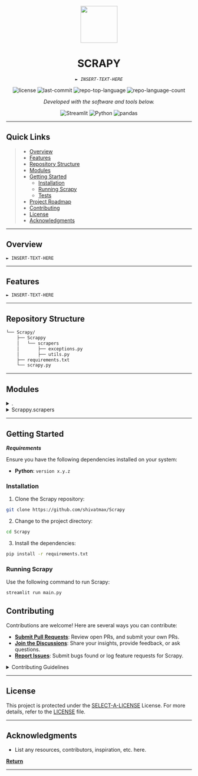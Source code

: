 <p align="center">
  <img src="https://img.icons8.com/?size=512&id=55494&format=png" width="100" />
</p>
<p align="center">
    <h1 align="center">SCRAPY</h1>
</p>
<p align="center">
    <em><code>► INSERT-TEXT-HERE</code></em>
</p>
<p align="center">
	<img src="https://img.shields.io/github/license/shivatmax/Scrapy?style=plastic&color=0080ff" alt="license">
	<img src="https://img.shields.io/github/last-commit/shivatmax/Scrapy?style=plastic&color=0080ff" alt="last-commit">
	<img src="https://img.shields.io/github/languages/top/shivatmax/Scrapy?style=plastic&color=0080ff" alt="repo-top-language">
	<img src="https://img.shields.io/github/languages/count/shivatmax/Scrapy?style=plastic&color=0080ff" alt="repo-language-count">
<p>
<p align="center">
		<em>Developed with the software and tools below.</em>
</p>
<p align="center">
	<img src="https://img.shields.io/badge/Streamlit-FF4B4B.svg?style=plastic&logo=Streamlit&logoColor=white" alt="Streamlit">
	<img src="https://img.shields.io/badge/Python-3776AB.svg?style=plastic&logo=Python&logoColor=white" alt="Python">
	<img src="https://img.shields.io/badge/pandas-150458.svg?style=plastic&logo=pandas&logoColor=white" alt="pandas">
</p>
<hr>

##  Quick Links

> - [ Overview](#-overview)
> - [ Features](#-features)
> - [ Repository Structure](#-repository-structure)
> - [ Modules](#-modules)
> - [ Getting Started](#-getting-started)
>   - [ Installation](#-installation)
>   - [ Running Scrapy](#-running-Scrapy)
>   - [ Tests](#-tests)
> - [ Project Roadmap](#-project-roadmap)
> - [ Contributing](#-contributing)
> - [ License](#-license)
> - [ Acknowledgments](#-acknowledgments)

---

##  Overview

<code>► INSERT-TEXT-HERE</code>

---

##  Features

<code>► INSERT-TEXT-HERE</code>

---

##  Repository Structure

```sh
└── Scrapy/
    ├── Scrappy
    │   └── scrapers
    │       ├── exceptions.py
    │       ├── utils.py
    ├── requirements.txt
    └── scrapy.py
```

---

##  Modules

<details closed><summary>.</summary>

| File                                                                                 | Summary                         |
| ---                                                                                  | ---                             |
| [scrapy.py](https://github.com/shivatmax/Scrapy/blob/master/scrapy.py)               | <code>► INSERT-TEXT-HERE</code> |
| [requirements.txt](https://github.com/shivatmax/Scrapy/blob/master/requirements.txt) | <code>► INSERT-TEXT-HERE</code> |

</details>

<details closed><summary>Scrappy.scrapers</summary>

| File                                                                                            | Summary                         |
| ---                                                                                             | ---                             |
| [exceptions.py](https://github.com/shivatmax/Scrapy/blob/master/Scrappy/scrapers/exceptions.py) | <code>► INSERT-TEXT-HERE</code> |
| [utils.py](https://github.com/shivatmax/Scrapy/blob/master/Scrappy/scrapers/utils.py)           | <code>► INSERT-TEXT-HERE</code> |

</details>

---

##  Getting Started

***Requirements***

Ensure you have the following dependencies installed on your system:

* **Python**: `version x.y.z`

###  Installation

1. Clone the Scrapy repository:

```sh
git clone https://github.com/shivatmax/Scrapy
```

2. Change to the project directory:

```sh
cd Scrapy
```

3. Install the dependencies:

```sh
pip install -r requirements.txt
```

###  Running Scrapy

Use the following command to run Scrapy:

```sh
streamlit run main.py
```


##  Contributing

Contributions are welcome! Here are several ways you can contribute:

- **[Submit Pull Requests](https://github/shivatmax/Scrapy/blob/main/CONTRIBUTING.md)**: Review open PRs, and submit your own PRs.
- **[Join the Discussions](https://github/shivatmax/Scrapy/discussions)**: Share your insights, provide feedback, or ask questions.
- **[Report Issues](https://github/shivatmax/Scrapy/issues)**: Submit bugs found or log feature requests for Scrapy.

<details closed>
    <summary>Contributing Guidelines</summary>

1. **Fork the Repository**: Start by forking the project repository to your GitHub account.
2. **Clone Locally**: Clone the forked repository to your local machine using a Git client.
   ```sh
   git clone https://github.com/shivatmax/Scrapy
   ```
3. **Create a New Branch**: Always work on a new branch, giving it a descriptive name.
   ```sh
   git checkout -b new-feature-x
   ```
4. **Make Your Changes**: Develop and test your changes locally.
5. **Commit Your Changes**: Commit with a clear message describing your updates.
   ```sh
   git commit -m 'Implemented new feature x.'
   ```
6. **Push to GitHub**: Push the changes to your forked repository.
   ```sh
   git push origin new-feature-x
   ```
7. **Submit a Pull Request**: Create a PR against the original project repository. Clearly describe the changes and their motivations.

Once your PR is reviewed and approved, it will be merged into the main branch.

</details>

---

##  License

This project is protected under the [SELECT-A-LICENSE](https://choosealicense.com/licenses) License. For more details, refer to the [LICENSE](https://choosealicense.com/licenses/) file.

---

##  Acknowledgments

- List any resources, contributors, inspiration, etc. here.

[**Return**](#-quick-links)

---
